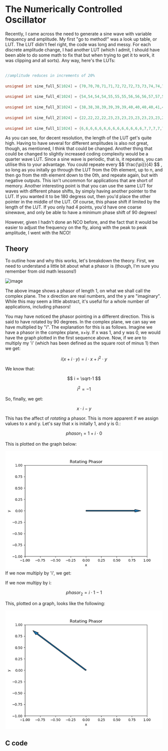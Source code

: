 # The Numerically Controlled Oscillator

Recently, I came across the need to generate a sine wave with variable frequency and amplitude. My first "go to method!" was a look up table, or LUT. The LUT didn't feel right, the code was long and messy. For each discrete amplitude change, I had another LUT (which I admit, I should have been able to do some math to fix that but when trying to get it to work, it was clipping and all sorts). Any way, here's the LUTs:

```C

//amplitude reduces in increments of 20%

unsigned int sine_full_5[1024] = {70,70,70,71,71,72,72,72,73,73,74,74,75,75,75,76,76,77,77,78,78,78,79,79,80,80,81,81,81,82,82,83,83,83,84,84,85,85,86,86,86,87,87,88,88,88,89,89,90,90,90,91,91,92,92,93,93,93,94,94,95,95,95,96,96,96,97,97,98,98,98,99,99,100,100,100,101,101,102,102,102,103,103,103,104,104,104,105,105,106,106,106,107,107,107,108,108,108,109,109,110,110,110,111,111,111,112,112,112,113,113,113,114,114,114,115,115,115,116,116,116,116,117,117,117,118,118,118,119,119,119,120,120,120,120,121,121,121,122,122,122,122,123,123,123,123,124,124,124,125,125,125,125,126,126,126,126,127,127,127,127,128,128,128,128,128,129,129,129,129,130,130,130,130,130,131,131,131,131,131,132,132,132,132,132,133,133,133,133,133,133,134,134,134,134,134,134,134,135,135,135,135,135,135,135,136,136,136,136,136,136,136,136,137,137,137,137,137,137,137,137,137,137,138,138,138,138,138,138,138,138,138,138,138,138,138,138,139,139,139,139,139,139,139,139,139,139,139,139,139,139,139,139,139,139,139,139,139,139,139,139,139,139,139,139,139,139,139,139,139,139,139,139,139,139,139,138,138,138,138,138,138,138,138,138,138,138,138,138,138,137,137,137,137,137,137,137,137,137,137,136,136,136,136,136,136,136,136,135,135,135,135,135,135,135,134,134,134,134,134,134,134,133,133,133,133,133,133,132,132,132,132,132,131,131,131,131,131,130,130,130,130,130,129,129,129,129,128,128,128,128,128,127,127,127,127,126,126,126,126,125,125,125,125,124,124,124,123,123,123,123,122,122,122,122,121,121,121,120,120,120,120,119,119,119,118,118,118,117,117,117,116,116,116,116,115,115,115,114,114,114,113,113,113,112,112,112,111,111,111,110,110,110,109,109,108,108,108,107,107,107,106,106,106,105,105,104,104,104,103,103,103,102,102,102,101,101,100,100,100,99,99,98,98,98,97,97,96,96,96,95,95,95,94,94,93,93,93,92,92,91,91,90,90,90,89,89,88,88,88,87,87,86,86,86,85,85,84,84,83,83,83,82,82,81,81,81,80,80,79,79,78,78,78,77,77,76,76,75,75,75,74,74,73,73,72,72,72,71,71,70,70,70,69,69,68,68,67,67,67,66,66,65,65,64,64,64,63,63,62,62,61,61,61,60,60,59,59,58,58,58,57,57,56,56,56,55,55,54,54,53,53,53,52,52,51,51,51,50,50,49,49,49,48,48,47,47,46,46,46,45,45,44,44,44,43,43,43,42,42,41,41,41,40,40,39,39,39,38,38,37,37,37,36,36,36,35,35,35,34,34,33,33,33,32,32,32,31,31,31,30,30,29,29,29,28,28,28,27,27,27,26,26,26,25,25,25,24,24,24,23,23,23,23,22,22,22,21,21,21,20,20,20,19,19,19,19,18,18,18,17,17,17,17,16,16,16,16,15,15,15,14,14,14,14,13,13,13,13,12,12,12,12,11,11,11,11,11,10,10,10,10,9,9,9,9,9,8,8,8,8,8,7,7,7,7,7,6,6,6,6,6,6,5,5,5,5,5,5,5,4,4,4,4,4,4,4,3,3,3,3,3,3,3,3,2,2,2,2,2,2,2,2,2,2,1,1,1,1,1,1,1,1,1,1,1,1,1,1,0,0,0,0,0,0,0,0,0,0,0,0,0,0,0,0,0,0,0,0,0,0,0,0,0,0,0,0,0,0,0,0,0,0,0,0,0,0,0,1,1,1,1,1,1,1,1,1,1,1,1,1,1,2,2,2,2,2,2,2,2,2,2,3,3,3,3,3,3,3,3,4,4,4,4,4,4,4,5,5,5,5,5,5,5,6,6,6,6,6,6,7,7,7,7,7,8,8,8,8,8,9,9,9,9,9,10,10,10,10,11,11,11,11,11,12,12,12,12,13,13,13,13,14,14,14,14,15,15,15,16,16,16,16,17,17,17,17,18,18,18,19,19,19,19,20,20,20,21,21,21,22,22,22,23,23,23,23,24,24,24,25,25,25,26,26,26,27,27,27,28,28,28,29,29,29,30,30,31,31,31,32,32,32,33,33,33,34,34,35,35,35,36,36,36,37,37,37,38,38,39,39,39,40,40,41,41,41,42,42,43,43,43,44,44,44,45,45,46,46,46,47,47,48,48,49,49,49,50,50,51,51,51,52,52,53,53,53,54,54,55,55,56,56,56,57,57,58,58,58,59,59,60,60,61,61,61,62,62,63,63,64,64,64,65,65,66,66,67,67,67,68,68,69,69};

unsigned int sine_full_4[1024] = {54,54,54,54,55,55,55,56,56,56,57,57,57,58,58,58,59,59,59,60,60,60,61,61,61,62,62,62,63,63,63,64,64,64,65,65,65,66,66,66,66,67,67,67,68,68,68,69,69,69,70,70,70,71,71,71,72,72,72,72,73,73,73,74,74,74,75,75,75,75,76,76,76,77,77,77,78,78,78,78,79,79,79,80,80,80,80,81,81,81,82,82,82,82,83,83,83,83,84,84,84,85,85,85,85,86,86,86,86,87,87,87,87,88,88,88,88,89,89,89,89,90,90,90,90,91,91,91,91,92,92,92,92,92,93,93,93,93,94,94,94,94,94,95,95,95,95,95,96,96,96,96,96,97,97,97,97,97,98,98,98,98,98,99,99,99,99,99,99,100,100,100,100,100,100,101,101,101,101,101,101,101,102,102,102,102,102,102,102,103,103,103,103,103,103,103,103,104,104,104,104,104,104,104,104,104,105,105,105,105,105,105,105,105,105,105,105,105,106,106,106,106,106,106,106,106,106,106,106,106,106,106,106,106,107,107,107,107,107,107,107,107,107,107,107,107,107,107,107,107,107,107,107,107,107,107,107,107,107,107,107,107,107,107,107,107,107,107,107,107,107,107,107,107,107,107,107,107,107,106,106,106,106,106,106,106,106,106,106,106,106,106,106,106,106,105,105,105,105,105,105,105,105,105,105,105,105,104,104,104,104,104,104,104,104,104,103,103,103,103,103,103,103,103,102,102,102,102,102,102,102,101,101,101,101,101,101,101,100,100,100,100,100,100,99,99,99,99,99,99,98,98,98,98,98,97,97,97,97,97,96,96,96,96,96,95,95,95,95,95,94,94,94,94,94,93,93,93,93,92,92,92,92,92,91,91,91,91,90,90,90,90,89,89,89,89,88,88,88,88,87,87,87,87,86,86,86,86,85,85,85,85,84,84,84,83,83,83,83,82,82,82,82,81,81,81,80,80,80,80,79,79,79,78,78,78,78,77,77,77,76,76,76,75,75,75,75,74,74,74,73,73,73,72,72,72,72,71,71,71,70,70,70,69,69,69,68,68,68,67,67,67,66,66,66,66,65,65,65,64,64,64,63,63,63,62,62,62,61,61,61,60,60,60,59,59,59,58,58,58,57,57,57,56,56,56,55,55,55,54,54,54,54,53,53,53,52,52,52,51,51,51,50,50,50,49,49,49,48,48,48,47,47,47,46,46,46,45,45,45,44,44,44,43,43,43,42,42,42,41,41,41,41,40,40,40,39,39,39,38,38,38,37,37,37,36,36,36,35,35,35,35,34,34,34,33,33,33,32,32,32,32,31,31,31,30,30,30,29,29,29,29,28,28,28,27,27,27,27,26,26,26,25,25,25,25,24,24,24,24,23,23,23,22,22,22,22,21,21,21,21,20,20,20,20,19,19,19,19,18,18,18,18,17,17,17,17,16,16,16,16,15,15,15,15,15,14,14,14,14,13,13,13,13,13,12,12,12,12,12,11,11,11,11,11,10,10,10,10,10,9,9,9,9,9,8,8,8,8,8,8,7,7,7,7,7,7,6,6,6,6,6,6,6,5,5,5,5,5,5,5,4,4,4,4,4,4,4,4,3,3,3,3,3,3,3,3,3,2,2,2,2,2,2,2,2,2,2,2,2,1,1,1,1,1,1,1,1,1,1,1,1,1,1,1,1,0,0,0,0,0,0,0,0,0,0,0,0,0,0,0,0,0,0,0,0,0,0,0,0,0,0,0,0,0,0,0,0,0,0,0,0,0,0,0,0,0,0,0,0,0,1,1,1,1,1,1,1,1,1,1,1,1,1,1,1,1,2,2,2,2,2,2,2,2,2,2,2,2,3,3,3,3,3,3,3,3,3,4,4,4,4,4,4,4,4,5,5,5,5,5,5,5,6,6,6,6,6,6,6,7,7,7,7,7,7,8,8,8,8,8,8,9,9,9,9,9,10,10,10,10,10,11,11,11,11,11,12,12,12,12,12,13,13,13,13,13,14,14,14,14,15,15,15,15,15,16,16,16,16,17,17,17,17,18,18,18,18,19,19,19,19,20,20,20,20,21,21,21,21,22,22,22,22,23,23,23,24,24,24,24,25,25,25,25,26,26,26,27,27,27,27,28,28,28,29,29,29,29,30,30,30,31,31,31,32,32,32,32,33,33,33,34,34,34,35,35,35,35,36,36,36,37,37,37,38,38,38,39,39,39,40,40,40,41,41,41,41,42,42,42,43,43,43,44,44,44,45,45,45,46,46,46,47,47,47,48,48,48,49,49,49,50,50,50,51,51,51,52,52,52,53,53,53};

unsigned int sine_full_3[1024] = {38,38,38,39,39,39,39,40,40,40,40,41,41,41,41,41,42,42,42,42,43,43,43,43,44,44,44,44,44,45,45,45,45,46,46,46,46,47,47,47,47,47,48,48,48,48,49,49,49,49,49,50,50,50,50,51,51,51,51,51,52,52,52,52,53,53,53,53,53,54,54,54,54,54,55,55,55,55,56,56,56,56,56,57,57,57,57,57,58,58,58,58,58,59,59,59,59,59,59,60,60,60,60,60,61,61,61,61,61,62,62,62,62,62,62,63,63,63,63,63,64,64,64,64,64,64,65,65,65,65,65,65,66,66,66,66,66,66,66,67,67,67,67,67,67,68,68,68,68,68,68,68,69,69,69,69,69,69,69,69,70,70,70,70,70,70,70,70,71,71,71,71,71,71,71,71,72,72,72,72,72,72,72,72,72,72,73,73,73,73,73,73,73,73,73,73,73,74,74,74,74,74,74,74,74,74,74,74,74,74,74,75,75,75,75,75,75,75,75,75,75,75,75,75,75,75,75,75,75,75,76,76,76,76,76,76,76,76,76,76,76,76,76,76,76,76,76,76,76,76,76,76,76,76,76,76,76,76,76,76,76,76,76,76,76,76,76,76,76,76,76,76,76,76,76,76,76,76,76,76,76,76,76,75,75,75,75,75,75,75,75,75,75,75,75,75,75,75,75,75,75,75,74,74,74,74,74,74,74,74,74,74,74,74,74,74,73,73,73,73,73,73,73,73,73,73,73,72,72,72,72,72,72,72,72,72,72,71,71,71,71,71,71,71,71,70,70,70,70,70,70,70,70,69,69,69,69,69,69,69,69,68,68,68,68,68,68,68,67,67,67,67,67,67,66,66,66,66,66,66,66,65,65,65,65,65,65,64,64,64,64,64,64,63,63,63,63,63,62,62,62,62,62,62,61,61,61,61,61,60,60,60,60,60,59,59,59,59,59,59,58,58,58,58,58,57,57,57,57,57,56,56,56,56,56,55,55,55,55,54,54,54,54,54,53,53,53,53,53,52,52,52,52,51,51,51,51,51,50,50,50,50,49,49,49,49,49,48,48,48,48,47,47,47,47,47,46,46,46,46,45,45,45,45,44,44,44,44,44,43,43,43,43,42,42,42,42,41,41,41,41,41,40,40,40,40,39,39,39,39,38,38,38,38,38,37,37,37,37,36,36,36,36,35,35,35,35,35,34,34,34,34,33,33,33,33,32,32,32,32,32,31,31,31,31,30,30,30,30,29,29,29,29,29,28,28,28,28,27,27,27,27,27,26,26,26,26,25,25,25,25,25,24,24,24,24,23,23,23,23,23,22,22,22,22,22,21,21,21,21,20,20,20,20,20,19,19,19,19,19,18,18,18,18,18,17,17,17,17,17,17,16,16,16,16,16,15,15,15,15,15,14,14,14,14,14,14,13,13,13,13,13,12,12,12,12,12,12,11,11,11,11,11,11,10,10,10,10,10,10,10,9,9,9,9,9,9,8,8,8,8,8,8,8,7,7,7,7,7,7,7,7,6,6,6,6,6,6,6,6,5,5,5,5,5,5,5,5,4,4,4,4,4,4,4,4,4,4,3,3,3,3,3,3,3,3,3,3,3,2,2,2,2,2,2,2,2,2,2,2,2,2,2,1,1,1,1,1,1,1,1,1,1,1,1,1,1,1,1,1,1,1,0,0,0,0,0,0,0,0,0,0,0,0,0,0,0,0,0,0,0,0,0,0,0,0,0,0,0,0,0,0,0,0,0,0,0,0,0,0,0,0,0,0,0,0,0,0,0,0,0,0,0,0,0,1,1,1,1,1,1,1,1,1,1,1,1,1,1,1,1,1,1,1,2,2,2,2,2,2,2,2,2,2,2,2,2,2,3,3,3,3,3,3,3,3,3,3,3,4,4,4,4,4,4,4,4,4,4,5,5,5,5,5,5,5,5,6,6,6,6,6,6,6,6,7,7,7,7,7,7,7,7,8,8,8,8,8,8,8,9,9,9,9,9,9,10,10,10,10,10,10,10,11,11,11,11,11,11,12,12,12,12,12,12,13,13,13,13,13,14,14,14,14,14,14,15,15,15,15,15,16,16,16,16,16,17,17,17,17,17,17,18,18,18,18,18,19,19,19,19,19,20,20,20,20,20,21,21,21,21,22,22,22,22,22,23,23,23,23,23,24,24,24,24,25,25,25,25,25,26,26,26,26,27,27,27,27,27,28,28,28,28,29,29,29,29,29,30,30,30,30,31,31,31,31,32,32,32,32,32,33,33,33,33,34,34,34,34,35,35,35,35,35,36,36,36,36,37,37,37,37,38,38};

unsigned int sine_full_2[1024] = {22,22,22,22,23,23,23,23,23,23,23,23,24,24,24,24,24,24,24,25,25,25,25,25,25,25,25,26,26,26,26,26,26,26,27,27,27,27,27,27,27,27,28,28,28,28,28,28,28,29,29,29,29,29,29,29,29,30,30,30,30,30,30,30,30,31,31,31,31,31,31,31,31,32,32,32,32,32,32,32,32,32,33,33,33,33,33,33,33,33,34,34,34,34,34,34,34,34,34,35,35,35,35,35,35,35,35,35,36,36,36,36,36,36,36,36,36,36,37,37,37,37,37,37,37,37,37,37,38,38,38,38,38,38,38,38,38,38,38,39,39,39,39,39,39,39,39,39,39,39,40,40,40,40,40,40,40,40,40,40,40,40,40,41,41,41,41,41,41,41,41,41,41,41,41,41,41,41,42,42,42,42,42,42,42,42,42,42,42,42,42,42,42,42,42,42,43,43,43,43,43,43,43,43,43,43,43,43,43,43,43,43,43,43,43,43,43,43,43,43,43,43,44,44,44,44,44,44,44,44,44,44,44,44,44,44,44,44,44,44,44,44,44,44,44,44,44,44,44,44,44,44,44,44,44,44,44,44,44,44,44,44,44,44,44,44,44,44,44,44,44,44,44,44,44,44,44,44,44,44,44,44,44,44,44,44,44,44,44,44,44,43,43,43,43,43,43,43,43,43,43,43,43,43,43,43,43,43,43,43,43,43,43,43,43,43,43,42,42,42,42,42,42,42,42,42,42,42,42,42,42,42,42,42,42,41,41,41,41,41,41,41,41,41,41,41,41,41,41,41,40,40,40,40,40,40,40,40,40,40,40,40,40,39,39,39,39,39,39,39,39,39,39,39,38,38,38,38,38,38,38,38,38,38,38,37,37,37,37,37,37,37,37,37,37,36,36,36,36,36,36,36,36,36,36,35,35,35,35,35,35,35,35,35,34,34,34,34,34,34,34,34,34,33,33,33,33,33,33,33,33,32,32,32,32,32,32,32,32,32,31,31,31,31,31,31,31,31,30,30,30,30,30,30,30,30,29,29,29,29,29,29,29,29,28,28,28,28,28,28,28,27,27,27,27,27,27,27,27,26,26,26,26,26,26,26,25,25,25,25,25,25,25,25,24,24,24,24,24,24,24,23,23,23,23,23,23,23,23,22,22,22,22,22,22,22,21,21,21,21,21,21,21,21,20,20,20,20,20,20,20,19,19,19,19,19,19,19,19,18,18,18,18,18,18,18,17,17,17,17,17,17,17,17,16,16,16,16,16,16,16,15,15,15,15,15,15,15,15,14,14,14,14,14,14,14,14,13,13,13,13,13,13,13,13,12,12,12,12,12,12,12,12,12,11,11,11,11,11,11,11,11,10,10,10,10,10,10,10,10,10,9,9,9,9,9,9,9,9,9,8,8,8,8,8,8,8,8,8,8,7,7,7,7,7,7,7,7,7,7,6,6,6,6,6,6,6,6,6,6,6,5,5,5,5,5,5,5,5,5,5,5,4,4,4,4,4,4,4,4,4,4,4,4,4,3,3,3,3,3,3,3,3,3,3,3,3,3,3,3,2,2,2,2,2,2,2,2,2,2,2,2,2,2,2,2,2,2,1,1,1,1,1,1,1,1,1,1,1,1,1,1,1,1,1,1,1,1,1,1,1,1,1,1,0,0,0,0,0,0,0,0,0,0,0,0,0,0,0,0,0,0,0,0,0,0,0,0,0,0,0,0,0,0,0,0,0,0,0,0,0,0,0,0,0,0,0,0,0,0,0,0,0,0,0,0,0,0,0,0,0,0,0,0,0,0,0,0,0,0,0,0,0,1,1,1,1,1,1,1,1,1,1,1,1,1,1,1,1,1,1,1,1,1,1,1,1,1,1,2,2,2,2,2,2,2,2,2,2,2,2,2,2,2,2,2,2,3,3,3,3,3,3,3,3,3,3,3,3,3,3,3,4,4,4,4,4,4,4,4,4,4,4,4,4,5,5,5,5,5,5,5,5,5,5,5,6,6,6,6,6,6,6,6,6,6,6,7,7,7,7,7,7,7,7,7,7,8,8,8,8,8,8,8,8,8,8,9,9,9,9,9,9,9,9,9,10,10,10,10,10,10,10,10,10,11,11,11,11,11,11,11,11,12,12,12,12,12,12,12,12,12,13,13,13,13,13,13,13,13,14,14,14,14,14,14,14,14,15,15,15,15,15,15,15,15,16,16,16,16,16,16,16,17,17,17,17,17,17,17,17,18,18,18,18,18,18,18,19,19,19,19,19,19,19,19,20,20,20,20,20,20,20,21,21,21,21,21,21,21,21,22,22,22};

unsigned int sine_full_1[1024] = {6,6,6,6,6,6,6,6,6,6,6,6,6,6,7,7,7,7,7,7,7,7,7,7,7,7,7,7,7,7,7,7,7,7,7,7,7,7,7,7,7,7,8,8,8,8,8,8,8,8,8,8,8,8,8,8,8,8,8,8,8,8,8,8,8,8,8,8,8,8,8,9,9,9,9,9,9,9,9,9,9,9,9,9,9,9,9,9,9,9,9,9,9,9,9,9,9,9,9,9,9,9,10,10,10,10,10,10,10,10,10,10,10,10,10,10,10,10,10,10,10,10,10,10,10,10,10,10,10,10,10,10,10,10,10,10,10,10,10,11,11,11,11,11,11,11,11,11,11,11,11,11,11,11,11,11,11,11,11,11,11,11,11,11,11,11,11,11,11,11,11,11,11,11,11,11,11,11,11,11,11,11,11,11,11,11,11,11,11,12,12,12,12,12,12,12,12,12,12,12,12,12,12,12,12,12,12,12,12,12,12,12,12,12,12,12,12,12,12,12,12,12,12,12,12,12,12,12,12,12,12,12,12,12,12,12,12,12,12,12,12,12,12,12,12,12,12,12,12,12,12,12,12,12,12,12,12,12,12,12,12,12,12,12,12,12,12,12,12,12,12,12,12,12,12,12,12,12,12,12,12,12,12,12,12,12,12,12,12,12,12,12,12,12,12,12,12,12,12,12,12,12,12,12,12,12,12,12,12,12,12,12,12,12,12,12,12,12,12,12,12,12,12,12,11,11,11,11,11,11,11,11,11,11,11,11,11,11,11,11,11,11,11,11,11,11,11,11,11,11,11,11,11,11,11,11,11,11,11,11,11,11,11,11,11,11,11,11,11,11,11,11,11,11,10,10,10,10,10,10,10,10,10,10,10,10,10,10,10,10,10,10,10,10,10,10,10,10,10,10,10,10,10,10,10,10,10,10,10,10,10,9,9,9,9,9,9,9,9,9,9,9,9,9,9,9,9,9,9,9,9,9,9,9,9,9,9,9,9,9,9,9,8,8,8,8,8,8,8,8,8,8,8,8,8,8,8,8,8,8,8,8,8,8,8,8,8,8,8,8,8,7,7,7,7,7,7,7,7,7,7,7,7,7,7,7,7,7,7,7,7,7,7,7,7,7,7,7,7,6,6,6,6,6,6,6,6,6,6,6,6,6,6,6,6,6,6,6,6,6,6,6,6,6,6,6,5,5,5,5,5,5,5,5,5,5,5,5,5,5,5,5,5,5,5,5,5,5,5,5,5,5,5,5,4,4,4,4,4,4,4,4,4,4,4,4,4,4,4,4,4,4,4,4,4,4,4,4,4,4,4,4,4,3,3,3,3,3,3,3,3,3,3,3,3,3,3,3,3,3,3,3,3,3,3,3,3,3,3,3,3,3,3,3,2,2,2,2,2,2,2,2,2,2,2,2,2,2,2,2,2,2,2,2,2,2,2,2,2,2,2,2,2,2,2,2,2,2,2,2,2,1,1,1,1,1,1,1,1,1,1,1,1,1,1,1,1,1,1,1,1,1,1,1,1,1,1,1,1,1,1,1,1,1,1,1,1,1,1,1,1,1,1,1,1,1,1,1,1,1,1,0,0,0,0,0,0,0,0,0,0,0,0,0,0,0,0,0,0,0,0,0,0,0,0,0,0,0,0,0,0,0,0,0,0,0,0,0,0,0,0,0,0,0,0,0,0,0,0,0,0,0,0,0,0,0,0,0,0,0,0,0,0,0,0,0,0,0,0,0,0,0,0,0,0,0,0,0,0,0,0,0,0,0,0,0,0,0,0,0,0,0,0,0,0,0,0,0,0,0,0,0,0,0,0,0,0,0,0,0,0,0,0,0,0,0,0,0,0,0,0,0,0,0,0,0,0,0,0,0,0,0,0,0,0,0,1,1,1,1,1,1,1,1,1,1,1,1,1,1,1,1,1,1,1,1,1,1,1,1,1,1,1,1,1,1,1,1,1,1,1,1,1,1,1,1,1,1,1,1,1,1,1,1,1,1,2,2,2,2,2,2,2,2,2,2,2,2,2,2,2,2,2,2,2,2,2,2,2,2,2,2,2,2,2,2,2,2,2,2,2,2,2,3,3,3,3,3,3,3,3,3,3,3,3,3,3,3,3,3,3,3,3,3,3,3,3,3,3,3,3,3,3,3,4,4,4,4,4,4,4,4,4,4,4,4,4,4,4,4,4,4,4,4,4,4,4,4,4,4,4,4,4,5,5,5,5,5,5,5,5,5,5,5,5,5,5,5,5,5,5,5,5,5,5,5,5,5,5,5,5,6,6,6,6,6,6,6,6,6,6,6,6,6};

```

As you can see, for decent resolution, the length of the LUT get's quite high. Having to have several for different amplitudes is also not great, though, as mentioned, I think that could be changed. Another thing that could be changed to slightly increased coding complexity would be a quarter wave LUT. Since a sine wave is periodic, that is, it repeates, you can utilise this to your advantage. You could repeate every $$ \frac{\pi}}{4} $$ , so long as you initally go through the LUT from the 0th element, up to n, and then go from the nth element down to the 0th, and repeate again, but with negative outputs. This isn't uncommon for applications that are short of memory. Another interesting point is that you can use the same LUT for waves with different phase shifts, by simply having another pointer to the LUT. If you wanted it to be 180 degress out, then you'd place the other pointer in the middle of the LUT. Of course, this phase shift if limited by the length of the LUT. If you only had 4 points, you'd have one coarse sinewave, and only be able to have a minimum phase shift of 90 degrees!

However, given I hadn't done an NCO before, and the fact that it would be easier to adjust the frequency on the fly, along with the peak to peak amplitude, I went with the NCO!

## Theory

To outline how and why this works, let's breakdown the theory. First, we need to understand a little bit about what a phasor is (though, I'm sure you remember from old math lessons!)

![image](https://user-images.githubusercontent.com/58208872/185100570-939f1f9f-1f90-47bf-a2f4-2cfbf1e0fdc3.png)

The above image shows a phasor of length 1, on what we shall call the complex plane. The x direction are real numbers, and the y are "imaginary". While this may seem a little abstract, it's useful for a whole number of applications, including phasors!

You may have noticed the phasor pointing in a different direction. This is said to have rotated by 90 degrees. In the complex plane, we can say we have multiplied by "i". The explanation for this is as follows. Imagine we have a phasor in the complex plane, x+iy. If x was 1, and y was 0, we would have the graph plotted in the first sequence above. Now, if we are to multiply my 'i' (which has been defined as the square root of minus 1) then we get:

$$ i(x + i \cdot y ) = i \cdot x + i^2 \cdot y $$

We know that:

$$ i = \sqrt-1 $$

$$ i^2 = -1 $$

So, finally, we get:

$$ x \cdot i - y$$

This has the affect of _rotating_ a phasor. This is more apparent if we assign values to x and y. Let's say that x is initally 1, and y is 0.:

$$ phasor_1 = 1 + i \cdot 0 $$

This is plotted on the graph below:

![Plotted with graphPlotter!](/programming/python/images/db4d17ec23c011ed80eac821587c6744.png)
If we now multiply by 'i', we get:

If we now multipy by i:

$$ phasor_2 = i \cdot 1 - 1 $$

This, plotted on a graph, looks like the following:

![Plotted with graphPlotter!](/programming/python/images/4c4fc4b223c111ed80eac821587c6744.png)

## C code

